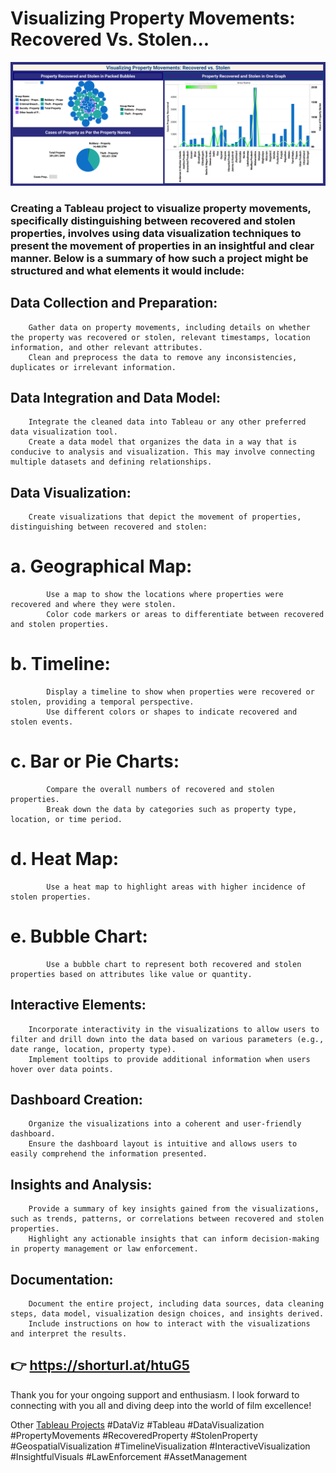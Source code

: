 # Visualizing Property Movements: Recovered Vs. Stolen...

[![Example Image](https://github.com/prashgedam/visualizing_property_movements_recovered_vs_stolen/blob/main/Property%20Stolen%20and%20Recovered.png)](https://public.tableau.com/app/profile/prashnnaki.gedam/viz/VisualizingPropertyMovementsRecoveredvs_Stolen/PropertyStolenandRecovered)

### Creating a Tableau project to visualize property movements, specifically distinguishing between recovered and stolen properties, involves using data visualization techniques to present the movement of properties in an insightful and clear manner. Below is a summary of how such a project might be structured and what elements it would include:

   ## Data Collection and Preparation:
        Gather data on property movements, including details on whether the property was recovered or stolen, relevant timestamps, location information, and other relevant attributes.
        Clean and preprocess the data to remove any inconsistencies, duplicates or irrelevant information.

 ## Data Integration and Data Model:
        Integrate the cleaned data into Tableau or any other preferred data visualization tool.
        Create a data model that organizes the data in a way that is conducive to analysis and visualization. This may involve connecting multiple datasets and defining relationships.

  ## Data Visualization:
        Create visualizations that depict the movement of properties, distinguishing between recovered and stolen:
 # a. Geographical Map:
            Use a map to show the locations where properties were recovered and where they were stolen.
            Color code markers or areas to differentiate between recovered and stolen properties.
# b. Timeline:
            Display a timeline to show when properties were recovered or stolen, providing a temporal perspective.
            Use different colors or shapes to indicate recovered and stolen events.
 # c. Bar or Pie Charts:
            Compare the overall numbers of recovered and stolen properties.
            Break down the data by categories such as property type, location, or time period.
# d. Heat Map:
            Use a heat map to highlight areas with higher incidence of stolen properties.
# e. Bubble Chart:
            Use a bubble chart to represent both recovered and stolen properties based on attributes like value or quantity.

  ## Interactive Elements:
        Incorporate interactivity in the visualizations to allow users to filter and drill down into the data based on various parameters (e.g., date range, location, property type).
        Implement tooltips to provide additional information when users hover over data points.

   ## Dashboard Creation:
        Organize the visualizations into a coherent and user-friendly dashboard.
        Ensure the dashboard layout is intuitive and allows users to easily comprehend the information presented.

  ## Insights and Analysis:
        Provide a summary of key insights gained from the visualizations, such as trends, patterns, or correlations between recovered and stolen properties.
        Highlight any actionable insights that can inform decision-making in property management or law enforcement.

   ## Documentation:
        Document the entire project, including data sources, data cleaning steps, data model, visualization design choices, and insights derived.
        Include instructions on how to interact with the visualizations and interpret the results.
## 👉 https://shorturl.at/htuG5
Thank you for your ongoing support and enthusiasm. I look forward to connecting with you all and diving deep into the world of film excellence!

Other [Tableau Projects](https://public.tableau.com/app/profile/prashnnaki.gedam/vizzes)
#DataViz #Tableau #DataVisualization #PropertyMovements #RecoveredProperty #StolenProperty #GeospatialVisualization #TimelineVisualization #InteractiveVisualization #InsightfulVisuals #LawEnforcement #AssetManagement
